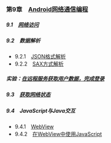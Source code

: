 ### 第9章　[Android网络通信编程](https://github.com/HBU/AndroidDemo/tree/master/chapter09)　
##### 9.1　[网络访问](https://github.com/HBU/AndroidDemo/tree/master/chapter09/HttpURLConnection)
##### 9.2　数据解析　
- 9.2.1　[JSON格式解析](https://github.com/HBU/AndroidDemo/tree/master/chapter09/Json)　
- 9.2.2　[SAX方式解析](https://github.com/HBU/AndroidDemo/tree/master/chapter09/SAX)　
##### 实验：[在远程服务获取用户数据，完成登录](https://github.com/HBU/AndroidDemo/tree/master/chapter09/Login)
##### 9.3　[获取网络状态](https://github.com/HBU/AndroidDemo/tree/master/chapter09/NetworkInfo)
##### 9.4　JavaScript与Java交互
- 9.4.1　[WebView](https://github.com/HBU/AndroidDemo/tree/master/chapter09/WebviewDemo)　
- 9.4.2　[在WebView中使用JavaScript](https://github.com/HBU/AndroidDemo/tree/master/chapter09/WebviewJavascriptDemo)

